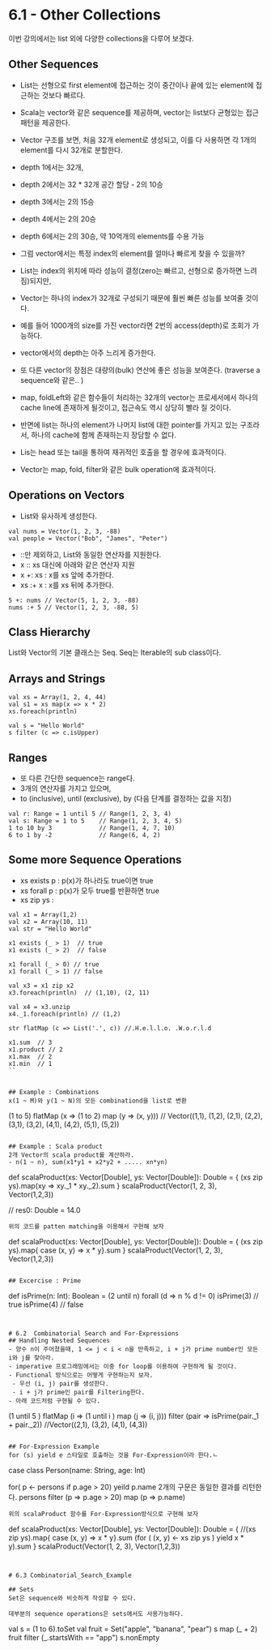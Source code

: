 # 6.1 - Other Collections
이번 강의에서는 list 외에 다양한 collections을 다루어 보겠다.
## Other Sequences
- List는 선형으로 first element에 접근하는 것이 중간이나 끝에 있는 element에 접근하는 것보다 빠르다.
- Scala는 vector와 같은 sequence를 제공하며, vector는 list보다 균형있는 접근 패턴을 제공한다.
- Vector 구조를 보면, 처음 32개 element로 생성되고, 이를 다 사용하면 각 1개의 element를 다시 32개로 분할한다.
 - depth 1에서는 32개,
 - depth 2에서는 32 * 32개 공간 할당 - 2의 10승
 - depth 3에서는 2의 15승
 - depth 4에서는 2의 20승
 - depth 6에서는 2의 30승, 약 10억개의 elements를 수용 가능

- 그럼 vector에서는 특정 index의 element를 얼마나 빠르게 찾을 수 있을까?
 - List는 index의 위치에 따라 성능이 결정(zero는 빠르고, 선형으로 증가하면 느려짐)되지만,
 - Vector는 하나의 index가 32개로 구성되기 때문에 훨씬 빠른 성능를 보여줄 것이다.
 - 예를 들어 1000개의 size를 가진 vector라면 2번의 access(depth)로 조회가 가능하다.
 - vector에서의 depth는 아주 느리게 증가한다.
- 또 다른 vector의 장점은 대량의(bulk) 연산에 좋은 성능을 보여준다. (traverse a sequence와 같은.. )
 - map, foldLeft와 같은 함수들이 처리하는 32개의 vector는 프로세서에서 하나의 cache line에 존재하게 될것이고,  접근속도 역시 상당히 빨라 질 것이다.  
 - 반면에 list는 하나의 element가 나머지 list에 대한 pointer를 가지고 있는 구조라서, 하나의 cache에 함께 존재하는지 장담할 수 없다.


- Lis는 head 또는 tail을 통하여 재귀적인 호출을 할 경우에 효과적이다.
- Vector는 map, fold, filter와 같은 bulk operation에 효과적이다.

## Operations on Vectors
- List와 유사하게 생성한다.
```
val nums = Vector(1, 2, 3, -88)
val people = Vector("Bob", "James", "Peter")
```
- ::만 제외하고, List와 동일한 연산자를 지원한다.
- x :: xs 대신에 아래와 같은 연산자 지원
 - x +: xs : x를 xs 앞에 추가한다.
 - xs :+ x : x를 xs 뒤에 추가한다.
 ```
 5 +: nums // Vector(5, 1, 2, 3, -88)
 nums :+ 5 // Vector(1, 2, 3, -88, 5)
 ```

## Class Hierarchy
List와 Vector의 기본 클래스는 Seq. Seq는 Iterable의 sub class이다.

## Arrays and Strings
```
val xs = Array(1, 2, 4, 44)
val s1 = xs map(x => x * 2)
xs.foreach(println)

val s = "Hello World"
s filter (c => c.isUpper)
```

## Ranges
- 또 다른 간단한 sequence는 range다.
- 3개의 연산자를 가지고 있으며,
 - to (inclusive), until (exclusive), by (다음 단계를 결정하는 값을 지정)
 ```
val r: Range = 1 until 5 // Range(1, 2, 3, 4)
val s: Range = 1 to 5    // Range(1, 2, 3, 4, 5)
1 to 10 by 3             // Range(1, 4, 7, 10)
6 to 1 by -2             // Range(6, 4, 2)
```

## Some more Sequence Operations
- xs exists p : p(x)가 하나라도 true이면 true
- xs forall p : p(x)가 모두 true를 반환하면 true
- xs zip ys :

```
val x1 = Array(1,2)
val x2 = Array(10, 11)
val str = "Hello World"

x1 exists (_ > 1)  // true
x1 exists (_ > 2)  // false

x1 forall (_ > 0) // true
x1 forall (_ > 1) // false

val x3 = x1 zip x2
x3.foreach(println)  // (1,10), (2, 11)

val x4 = x3.unzip
x4._1.foreach(println) // (1,2)

str flatMap (c => List('.', c)) //.H.e.l.l.o. .W.o.r.l.d

x1.sum  // 3
x1.product // 2
x1.max  // 2
x1.min  // 1
``


## Example : Combinations
x(1 ~ M)와 y(1 ~ N)의 모든 combinationd을 list로 변환
```
(1 to 5) flatMap (x => (1 to 2) map (y => (x, y)))
//  Vector((1,1), (1,2), (2,1), (2,2), (3,1), (3,2), (4,1), (4,2), (5,1), (5,2))
```

## Example : Scala product
2개 Vector의 scala product를 계산하라.
- n(1 ~ n), sum(x1*y1 + x2*y2 + ..... xn*yn)
```
def scalaProduct(xs: Vector[Double], ys: Vector[Double]): Double = {
  (xs zip ys).map(xy => xy._1 * xy._2).sum
}
scalaProduct(Vector(1, 2, 3), Vector(1,2,3))

// res0: Double = 14.0
```
위의 코드를 patten matching을 이용해서 구현해 보자
```
def scalaProduct(xs: Vector[Double], ys: Vector[Double]): Double = {
  (xs zip ys).map{ case (x, y) => x * y}.sum
}
scalaProduct(Vector(1, 2, 3), Vector(1,2,3))
```

## Excercise : Prime
```
def isPrime(n: Int): Boolean = (2 until n) forall (d => n % d != 0)
isPrime(3) // true
isPrime(4) // false
```


# 6.2  Combinatorial Search and For-Expressions
## Handling Nested Sequences
- 양수 n이 주어졌을때, 1 <= j < i < n을 만족하고, i + j가 prime number인 모든 i와 j를 찾아라.
- imperative 프로그래밍에서는 이중 for loop를 이용하여 구현하게 될 것이다.
- Functional 방식으로는 어떻게 구현하는지 보자.
 - 우선 (i, j) pair를 생성한다.
 - i + j가 prime인 pair를 Filtering한다.
- 아래 코드처럼 구현될 수 있다.
```
(1 until 5 ) flatMap (i => (1 until i ) map (j => (i, j))) filter (pair => isPrime(pair._1 + pair._2))
//Vector((2,1), (3,2), (4,1), (4,3))
```

## For-Expression Example
for (s) yield e 스타일로 호출하는 것을 For-Expression이라 한다.ㄴ
```
case class Person(name: String, age: Int)

for( p <- persons if p.age > 20) yeild p.name
2개의 구문은 동일한 결과를 리턴한다.
persons filter (p => p.age > 20) map (p => p.name)
```
위의 scalaProduct 함수를 For-Expression방식으로 구현해 보자
```
def scalaProduct(xs: Vector[Double], ys: Vector[Double]): Double = {
  //(xs zip ys).map{ case (x, y) => x * y}.sum
  (for (
    (x, y) <- xs zip ys
  ) yield x * y).sum
}
scalaProduct(Vector(1, 2, 3), Vector(1,2,3))
```


# 6.3 Combinatorial_Search_Example

## Sets
Set은 sequence와 비슷하게 작성할 수 있다.

데부분의 sequence operations은 sets에서도 사용가능하다.
```
val s = (1 to 6).toSet
val fruit = Set("apple", "banana", "pear")
s map (_ + 2)
fruit filter (_.startsWith == "app")
s.nonEmpty
```
